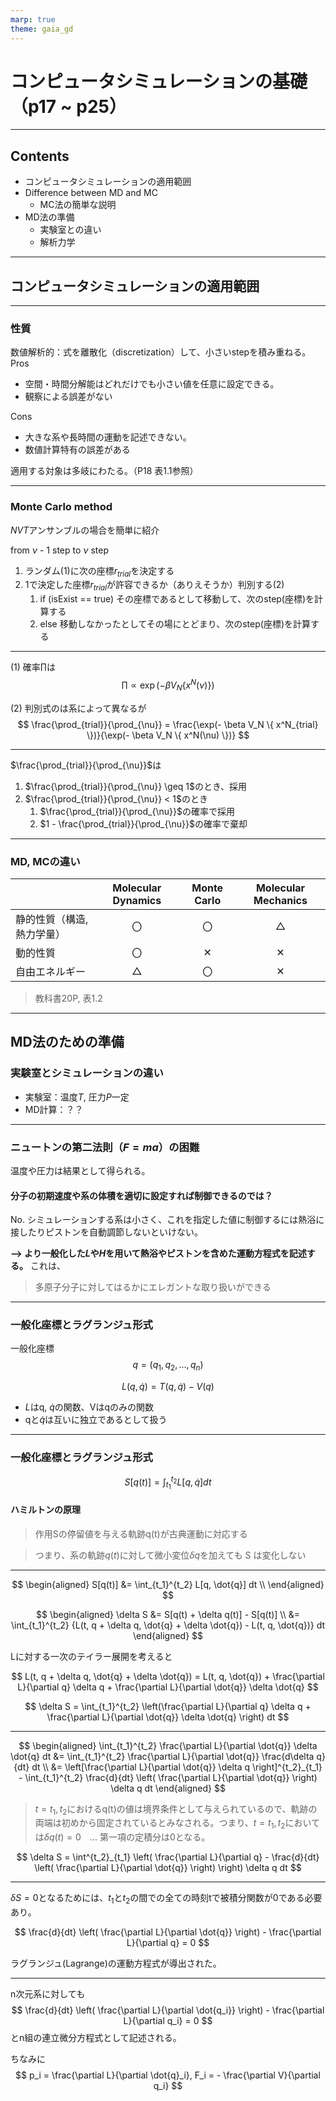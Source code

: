 ```yaml
---
marp: true
theme: gaia_gd
---
```


# コンピュータシミュレーションの基礎（p17 ~ p25）

---

## Contents
 - コンピュータシミュレーションの適用範囲
 - Difference between MD and MC
   - MC法の簡単な説明
 - MD法の準備
   - 実験室との違い
   - 解析力学

---

## コンピュータシミュレーションの適用範囲

---

### 性質
数値解析的：式を離散化（discretization）して、小さいstepを積み重ねる。
Pros
 - 空間・時間分解能はどれだけでも小さい値を任意に設定できる。
 - 観察による誤差がない

Cons
 - 大きな系や長時間の運動を記述できない。
 - 数値計算特有の誤差がある

適用する対象は多岐にわたる。（P18 表1.1参照）

---

### Monte Carlo method
$NVT$アンサンブルの場合を簡単に紹介

from $\nu$ - 1 step to $\nu$ step
1. ランダム(1)に次の座標$r_{trial}$を決定する
2. 1で決定した座標$r_{trial}$が許容できるか（ありえそうか）判別する(2)
   1. if (isExist == true) その座標であるとして移動して、次のstep(座標)を計算する
   2. else 移動しなかったとしてその場にとどまり、次のstep(座標)を計算する

---

(1) 確率$\prod$は
$$
\prod \propto \exp(- \beta V_N \{ x^N(\nu) \})
$$ 

(2) 判別式のは系によって異なるが
$$
\frac{\prod_{trial}}{\prod_{\nu}} = \frac{\exp(- \beta V_N \{ x^N_{trial} \})}{\exp(- \beta V_N \{ x^N(\nu) \})}
$$

---

$\frac{\prod_{trial}}{\prod_{\nu}}$は
1. $\frac{\prod_{trial}}{\prod_{\nu}} \geq 1$のとき、採用
2. $\frac{\prod_{trial}}{\prod_{\nu}} < 1$のとき
   1. $\frac{\prod_{trial}}{\prod_{\nu}}$の確率で採用
   2. $1 - \frac{\prod_{trial}}{\prod_{\nu}}$の確率で棄却

---
### MD, MCの違い

|                  | Molecular Dynamics | Monte Carlo | Molecular Mechanics | 
| ---------------- | :----------------: | :---------: | :-----------------: | 
| 静的性質（構造, 熱力学量） | 〇                 | 〇          | △                  | 
| 動的性質         | 〇                 | ✕          | ✕                  | 
| 自由エネルギー   | △                 | 〇          | ✕                  | 

> 教科書20P, 表1.2

---

## MD法のための準備

### 実験室とシミュレーションの違い

- 実験室：温度$T$, 圧力$P$一定
- MD計算：？？

---

### ニュートンの第二法則（$F = ma$）の困難
温度や圧力は結果として得られる。

#### 分子の初期速度や系の体積を適切に設定すれば制御できるのでは？
No. シミュレーションする系は小さく、これを指定した値に制御するには熱浴に接したりピストンを自動調節しないといけない。

**--> より一般化した$L$や$H$を用いて熱浴やピストンを含めた運動方程式を記述する。**
これは、
> 多原子分子に対してはるかにエレガントな取り扱いができる

---

### 一般化座標とラグランジュ形式
一般化座標
$$
q = (q_1, q_2, ... , q_n)
$$

$$
L(q, \dot{q}) = T(q, \dot{q}) - V(q)
$$

 - $L$はq, $\dot{q}$の関数、Vはqのみの関数
 - qと$\dot{q}$は互いに独立であるとして扱う

---

### 一般化座標とラグランジュ形式
$$
S[q(t)] = \int_{t_1}^{t_2} L[q, \dot{q}] dt
$$

#### ハミルトンの原理
> 作用Sの停留値を与える軌跡q(t)が古典運動に対応する

> つまり、系の軌跡$q(t)$に対して微小変位$\delta q$を加えても S は変化しない

---

$$
\begin{aligned}
    S[q(t)] &= \int_{t_1}^{t_2} L[q, \dot{q}] dt \\
\end{aligned}
$$

$$
\begin{aligned}
    \delta S &= S[q(t) + \delta q(t)] - S[q(t)] \\
    &= \int_{t_1}^{t_2} {L(t, q + \delta q, \dot{q} + \delta \dot{q}) - L(t, q, \dot{q})} dt
\end{aligned}
$$

Lに対する一次のテイラー展開を考えると

$$
L(t, q + \delta q, \dot{q} + \delta \dot{q}) = L(t, q, \dot{q}) + \frac{\partial L}{\partial q} \delta q + \frac{\partial L}{\partial \dot{q}} \delta \dot{q}
$$

$$
\delta S = \int_{t_1}^{t_2} \left(\frac{\partial L}{\partial q} \delta q + \frac{\partial L}{\partial \dot{q}} \delta \dot{q} \right) dt
$$

---
$$
\begin{aligned}
 \int_{t_1}^{t_2} \frac{\partial L}{\partial \dot{q}} \delta \dot{q} dt &=  \int_{t_1}^{t_2} \frac{\partial L}{\partial \dot{q}} \frac{d\delta q}{dt} dt \\
 &= \left[\frac{\partial L}{\partial \dot{q}} \delta q  \right]^{t_2}_{t_1} - \int_{t_1}^{t_2} \frac{d}{dt} \left( \frac{\partial L}{\partial \dot{q}} \right) \delta q dt
\end{aligned}
$$

> $t = t_1, t_2$におけるq(t)の値は境界条件として与えられているので、軌跡の両端は初めから固定されているとみなされる。つまり、$t = t_1, t_2$においては$\delta q(t) = 0$　... 第一項の定積分は0となる。

$$
\delta S = \int^{t_2}_{t_1} \left( \frac{\partial L}{\partial q} - \frac{d}{dt} \left( \frac{\partial L}{\partial \dot{q}} \right) \right) \delta q dt
$$

---

$\delta S = 0$となるためには、$t_1$と$t_2$の間での全ての時刻tで被積分関数が0である必要あり。

$$
\frac{d}{dt} \left( \frac{\partial L}{\partial \dot{q}} \right) - \frac{\partial L}{\partial q} = 0
$$

ラグランジュ(Lagrange)の運動方程式が導出された。

---

n次元系に対しても
$$
\frac{d}{dt} \left( \frac{\partial L}{\partial \dot{q_i}} \right) - \frac{\partial L}{\partial q_i} = 0
$$
とn組の連立微分方程式として記述される。

ちなみに
$$
p_i = \frac{\partial L}{\partial \dot{q}_i}, F_i = - \frac{\partial V}{\partial q_i}
$$